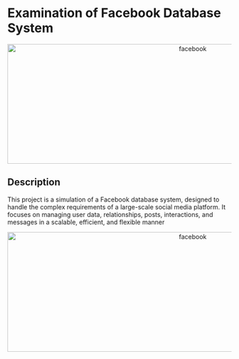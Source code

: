 # Examination of Facebook Database System

<p align="center">
  <img width="817.5" height="270" src="https://github.com/user-attachments/assets/3f545db3-da4d-4ac3-b4a2-dc6d3415c27f" alt="facebook">
</p>

## Description
This project is a simulation of a Facebook database system, designed to handle the complex requirements of a large-scale social media platform. It focuses on managing user data, relationships, posts, interactions, and messages in a scalable, efficient, and flexible manner

<p align="center">
  <img width="817.5" height="270" src="https://github.com/user-attachments/assets/dbaaf2ae-6972-4a10-a575-82958d2157b3" alt="facebook">
</p>

